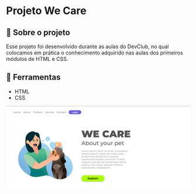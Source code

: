 <h1>
Projeto We Care
</h1>

<h2>
📕 Sobre o projeto 
</h2>

<p>
Esse projeto foi desenvolvido durante as aulas do DevClub, no qual colocamos em prática o conhecimento adquirido nas aulas dos primeiros módulos de HTML e CSS.
</p>

<h2>
🔨 Ferramentas
</h2> 

<ul>
<li>HTML</li>
<li>CSS</li>
</ul>

<img src="./img/imagem-we-care.png"/>